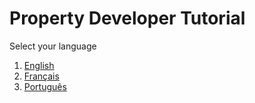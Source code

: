 # Property Developer Tutorial

Select your language

1. [English]({{docs_base_url}}/user/en)
1. [Français]({{docs_base_url}}/user/fr)
1. [Português]({{docs_base_url}}/user/pt)

